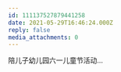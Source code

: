 ```yaml
---
id: 111137527879441258
date: 2021-05-29T16:46:24.000Z
reply: false
media_attachments: 0
---
```


陪儿子幼儿园六一儿童节活动…

